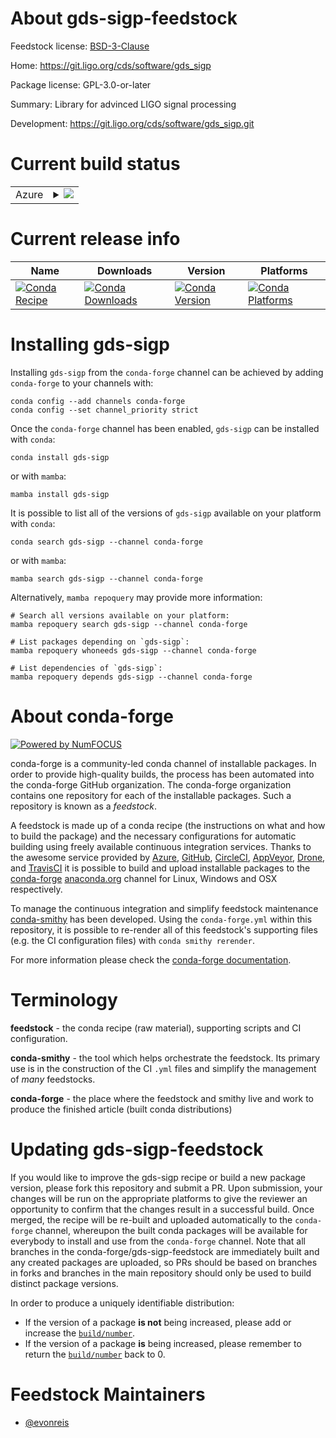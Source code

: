 About gds-sigp-feedstock
========================

Feedstock license: [BSD-3-Clause](https://github.com/conda-forge/gds-sigp-feedstock/blob/main/LICENSE.txt)

Home: https://git.ligo.org/cds/software/gds_sigp

Package license: GPL-3.0-or-later

Summary: Library for advinced LIGO signal processing

Development: https://git.ligo.org/cds/software/gds_sigp.git

Current build status
====================


<table>
    
  <tr>
    <td>Azure</td>
    <td>
      <details>
        <summary>
          <a href="https://dev.azure.com/conda-forge/feedstock-builds/_build/latest?definitionId=25713&branchName=main">
            <img src="https://dev.azure.com/conda-forge/feedstock-builds/_apis/build/status/gds-sigp-feedstock?branchName=main">
          </a>
        </summary>
        <table>
          <thead><tr><th>Variant</th><th>Status</th></tr></thead>
          <tbody><tr>
              <td>linux_64</td>
              <td>
                <a href="https://dev.azure.com/conda-forge/feedstock-builds/_build/latest?definitionId=25713&branchName=main">
                  <img src="https://dev.azure.com/conda-forge/feedstock-builds/_apis/build/status/gds-sigp-feedstock?branchName=main&jobName=linux&configuration=linux%20linux_64_" alt="variant">
                </a>
              </td>
            </tr><tr>
              <td>linux_aarch64</td>
              <td>
                <a href="https://dev.azure.com/conda-forge/feedstock-builds/_build/latest?definitionId=25713&branchName=main">
                  <img src="https://dev.azure.com/conda-forge/feedstock-builds/_apis/build/status/gds-sigp-feedstock?branchName=main&jobName=linux&configuration=linux%20linux_aarch64_" alt="variant">
                </a>
              </td>
            </tr><tr>
              <td>linux_ppc64le</td>
              <td>
                <a href="https://dev.azure.com/conda-forge/feedstock-builds/_build/latest?definitionId=25713&branchName=main">
                  <img src="https://dev.azure.com/conda-forge/feedstock-builds/_apis/build/status/gds-sigp-feedstock?branchName=main&jobName=linux&configuration=linux%20linux_ppc64le_" alt="variant">
                </a>
              </td>
            </tr><tr>
              <td>osx_64</td>
              <td>
                <a href="https://dev.azure.com/conda-forge/feedstock-builds/_build/latest?definitionId=25713&branchName=main">
                  <img src="https://dev.azure.com/conda-forge/feedstock-builds/_apis/build/status/gds-sigp-feedstock?branchName=main&jobName=osx&configuration=osx%20osx_64_" alt="variant">
                </a>
              </td>
            </tr><tr>
              <td>osx_arm64</td>
              <td>
                <a href="https://dev.azure.com/conda-forge/feedstock-builds/_build/latest?definitionId=25713&branchName=main">
                  <img src="https://dev.azure.com/conda-forge/feedstock-builds/_apis/build/status/gds-sigp-feedstock?branchName=main&jobName=osx&configuration=osx%20osx_arm64_" alt="variant">
                </a>
              </td>
            </tr>
          </tbody>
        </table>
      </details>
    </td>
  </tr>
</table>

Current release info
====================

| Name | Downloads | Version | Platforms |
| --- | --- | --- | --- |
| [![Conda Recipe](https://img.shields.io/badge/recipe-gds--sigp-green.svg)](https://anaconda.org/conda-forge/gds-sigp) | [![Conda Downloads](https://img.shields.io/conda/dn/conda-forge/gds-sigp.svg)](https://anaconda.org/conda-forge/gds-sigp) | [![Conda Version](https://img.shields.io/conda/vn/conda-forge/gds-sigp.svg)](https://anaconda.org/conda-forge/gds-sigp) | [![Conda Platforms](https://img.shields.io/conda/pn/conda-forge/gds-sigp.svg)](https://anaconda.org/conda-forge/gds-sigp) |

Installing gds-sigp
===================

Installing `gds-sigp` from the `conda-forge` channel can be achieved by adding `conda-forge` to your channels with:

```
conda config --add channels conda-forge
conda config --set channel_priority strict
```

Once the `conda-forge` channel has been enabled, `gds-sigp` can be installed with `conda`:

```
conda install gds-sigp
```

or with `mamba`:

```
mamba install gds-sigp
```

It is possible to list all of the versions of `gds-sigp` available on your platform with `conda`:

```
conda search gds-sigp --channel conda-forge
```

or with `mamba`:

```
mamba search gds-sigp --channel conda-forge
```

Alternatively, `mamba repoquery` may provide more information:

```
# Search all versions available on your platform:
mamba repoquery search gds-sigp --channel conda-forge

# List packages depending on `gds-sigp`:
mamba repoquery whoneeds gds-sigp --channel conda-forge

# List dependencies of `gds-sigp`:
mamba repoquery depends gds-sigp --channel conda-forge
```


About conda-forge
=================

[![Powered by
NumFOCUS](https://img.shields.io/badge/powered%20by-NumFOCUS-orange.svg?style=flat&colorA=E1523D&colorB=007D8A)](https://numfocus.org)

conda-forge is a community-led conda channel of installable packages.
In order to provide high-quality builds, the process has been automated into the
conda-forge GitHub organization. The conda-forge organization contains one repository
for each of the installable packages. Such a repository is known as a *feedstock*.

A feedstock is made up of a conda recipe (the instructions on what and how to build
the package) and the necessary configurations for automatic building using freely
available continuous integration services. Thanks to the awesome service provided by
[Azure](https://azure.microsoft.com/en-us/services/devops/), [GitHub](https://github.com/),
[CircleCI](https://circleci.com/), [AppVeyor](https://www.appveyor.com/),
[Drone](https://cloud.drone.io/welcome), and [TravisCI](https://travis-ci.com/)
it is possible to build and upload installable packages to the
[conda-forge](https://anaconda.org/conda-forge) [anaconda.org](https://anaconda.org/)
channel for Linux, Windows and OSX respectively.

To manage the continuous integration and simplify feedstock maintenance
[conda-smithy](https://github.com/conda-forge/conda-smithy) has been developed.
Using the ``conda-forge.yml`` within this repository, it is possible to re-render all of
this feedstock's supporting files (e.g. the CI configuration files) with ``conda smithy rerender``.

For more information please check the [conda-forge documentation](https://conda-forge.org/docs/).

Terminology
===========

**feedstock** - the conda recipe (raw material), supporting scripts and CI configuration.

**conda-smithy** - the tool which helps orchestrate the feedstock.
                   Its primary use is in the construction of the CI ``.yml`` files
                   and simplify the management of *many* feedstocks.

**conda-forge** - the place where the feedstock and smithy live and work to
                  produce the finished article (built conda distributions)


Updating gds-sigp-feedstock
===========================

If you would like to improve the gds-sigp recipe or build a new
package version, please fork this repository and submit a PR. Upon submission,
your changes will be run on the appropriate platforms to give the reviewer an
opportunity to confirm that the changes result in a successful build. Once
merged, the recipe will be re-built and uploaded automatically to the
`conda-forge` channel, whereupon the built conda packages will be available for
everybody to install and use from the `conda-forge` channel.
Note that all branches in the conda-forge/gds-sigp-feedstock are
immediately built and any created packages are uploaded, so PRs should be based
on branches in forks and branches in the main repository should only be used to
build distinct package versions.

In order to produce a uniquely identifiable distribution:
 * If the version of a package **is not** being increased, please add or increase
   the [``build/number``](https://docs.conda.io/projects/conda-build/en/latest/resources/define-metadata.html#build-number-and-string).
 * If the version of a package **is** being increased, please remember to return
   the [``build/number``](https://docs.conda.io/projects/conda-build/en/latest/resources/define-metadata.html#build-number-and-string)
   back to 0.

Feedstock Maintainers
=====================

* [@evonreis](https://github.com/evonreis/)

